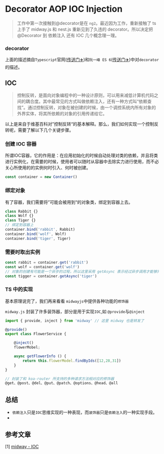 # Decorator AOP IOC  Injection

> 工作中第一次接触到@decorator是在 `ng2`。最近因为工作，重新接触了 ts 上手了 midway.js 和 nest.js 重新见到了久违的 decorator。所以决定把 @Decorator 到 依赖注入 还有 IOC 几个概念理一理。

### decorator



上面的描述摘自`Typescript`官网([传送门✈️](https://www.typescriptlang.org/docs/handbook/decorators.html))和`阮一峰 ES 6`([传送门✈️](https://es6.ruanyifeng.com/#docs/decorator))中对`decorator`的描述。


## IOC 
> 控制反转，是面向对象编程中的一种设计原则，可以用来减低计算机代码之间的耦合度。其中最常见的方式叫做依赖注入，还有一种方式叫“依赖查找”。通过控制反转，对象在被创建的时候，由一个调控系统内所有对象的外界实体，将其所依赖的对象的引用传递给它。

以上是来自于维基百科对”控制反转“的基本解释。那么，我们如何实现一个控制反转呢，需要了解以下几个关键步骤。

### 创建 IOC 容器
所谓IOC容器，它的作用是：在应用初始化的时候自动处理对类的依赖，并且将类进行实例化，在需要的时候，使用者可以随时从容器中去除实力进行使用，而不必关心所使用的的实例何时引入、何时被创建。
```js
const container = new Container()
```

### 绑定对象
有了容器，我们需要将”可能会被用到“的对象类，绑定到容器上去。
```js
class Rabbit {}
class Wolf {}
class Tiger {}
// 绑定到容器上
container.bind('rabbit', Rabbit)
container.bind('wolf', Wolf)
container.bind('tiger', Tiger)
```

### 需要时取出实例
```js
const rabbit = container.get('rabbit')
const wolf = container.get('wolf')
// 对象的创建有可能是一个异步的过程，所以这里采用 getAsync 表示经过异步调用才能够完成的实例获取
const tigger = container.getAsync('tiger')
```

### TS 中的实现
基本原理说完了，我们再来看看 `midwayjs`中提供各种功能的`修饰器`

`midway.js` 封装了许多装饰器，部分是用于实现`IOC`,如 `@provide`与`@inject`
```ts
import { provide, inject } from 'midway' // 这里 midway 也是转发了

@provide()
export class FlowerService {

    @inject()
    flowerMobel;

    async getFlowerInfo () {
        return this.flowerModel.findByIds([12,28,31])
    }
}

// 封装了和 koa-router 所支持的多种请求方法相对应的修饰器
@get、@post、@del、@put、@patch、@options、@head、@all
```

## 总结
* `依赖注入`只是`IOC`思维实现的一种表现，而`装饰器`只是`依赖注入`的一种实现手段。
* 

## 参考文章
[1] [midway - IOC](https://midwayjs.org/injection/guide.html#%E8%83%8C%E6%99%AF)
